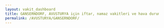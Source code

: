 ```yaml
---
layout: vakit_dashboard
title: GANSERNDORF, AVUSTURYA için iftar, namaz vakitleri ve hava durumu - ilçe/eyalet seç
permalink: /AVUSTURYA/GANSERNDORF/
---
```


<script type="text/javascript">
  var GLOBAL_COUNTRY = 'AVUSTURYA';
  var GLOBAL_CITY = 'GANSERNDORF';
  var GLOBAL_STATE = '';
  var lat = 72;
  var lon = 21;
</script>
